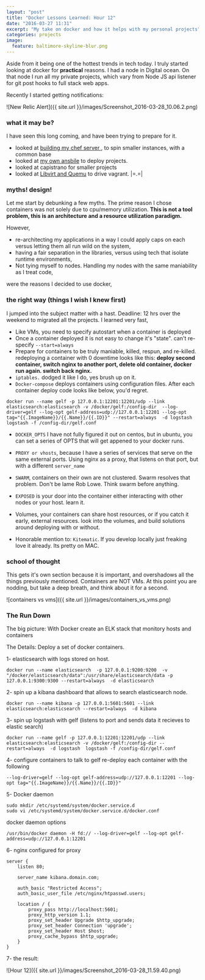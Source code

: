 ```yaml
---
layout: "post"
title: "Docker Lessons Learned: Hour 12"
date: "2016-03-27 11:31"
excerpt: "My take on docker and how it helps with my personal projects"
categories: projects
image:
  feature: baltimore-skyline-blur.png
---
```


Aside from it being one of the hottest trends in tech today. I truly started looking at docker for **practical** reasons. I had a node in Digital ocean. On that node I run all my private projects, which vary from Node JS api listener for git post hooks to full stack web apps.

Recently I started getting notifications:

![New Relic Alert]({{ site.url }}/images/Screenshot_2016-03-28_10.06.2.png)

### what it may be?

I have seen this long coming, and have been trying to prepare for it.

- looked at [building my chef server ](https://gist.github.com/kmassada/578bdb2674624a40f18d), to spin smaller instances, with a common base
- looked at [my own ansbile](https://github.com/kmassada/ansible) to deploy projects.
- looked at capistrano for smaller projects
- looked at [Libvirt and Quemu](https://gist.github.com/kmassada/f3d635fb1d4b8219778d) to drive vagrant. |=.=|

### myths! design!

Let me start by debunking a few myths. The prime reason I chose containers was not solely due to cpu/memory utilization. **This is not a tool problem, this is an architecture and a resource utilization paradigm.**

However,

- re-architecting my applications in a way I could apply caps on each versus letting them all run wild on the system,
- having a fair separation in the libraries, versus using tech that isolate runtime environments,
- Not tying myself to nodes. Handling my nodes with the same maniability as I treat code,

were the reasons I decided to use docker,

### the right way (things I wish I knew first)
I jumped into the subject matter with a hast. Deadline: 12 hrs over the weekend to migrated all the projects. I learned very fast,

- Like VMs, you need to specify autostart when a container is deployed
- Once a container deployed it is not easy to change it's "state". can't re-specify `--start=always`
- Prepare for containers to be truly maniable, killed, respun, and re-killed. redeploying a container with 0 downtime looks like this: **deploy second container, switch nginx to another port, delete old container, docker run again. switch back nginx.**
- `iptables.` dodged it like I do, yes brush up on it.
- `Docker-compose` deploys containers using configuration files. After each container deploy code looks like below, you'd regret.

```
docker run --name gelf -p 127.0.0.1:12201:12201/udp --link elasticsearch:elasticsearch -v /docker/gelf:/config-dir  --log-driver=gelf --log-opt gelf-address=udp://127.0.0.1:12201 --log-opt tag="{{.ImageName}}/{{.Name}}/{{.ID}}" --restart=always  -d logstash  logstash -f /config-dir/gelf.conf
```

- `DOCKER_OPTS` I have not fully figured it out on centos, but in ubuntu, you can set a series of OPTS that will get appened to your docker runs.

- `PROXY or vhosts`, because I have a series of services that serve on the same external ports. Using nginx as a proxy, that listens on that port, but with a different `server_name`
- `SWARM`, containers on their own are not clustered. Swarm resolves that problem. Don't be lame Rob Lowe. Think swarm before anything.
- `EXPOSED` is your door into the container either interacting with other nodes or your host. learn it.
- Volumes, your containers can share host resources, or if you catch it early, external resources. look into the volumes, and build solutions around deploying with or without.
- Honorable mention to: `Kitematic`. If you develop locally just freaking love it already. Its pretty on MAC.

### school of thought

This gets it's own section because it is important, and overshadows all the things previously mentioned. Containers are NOT VMs. At this point you are nodding, but take a deep breath, and think about it for a second.

![containers vs vms]({{ site.url }}/images/containers_vs_vms.png)

### The Run Down
The big picture: With Docker create an ELK stack that monitory hosts and containers

The Details: Deploy a set of docker containers.

1- elasticsearch with logs stored on host.

```
docker run --name elasticsearch  -p 127.0.0.1:9200:9200  -v "/docker/elasticsearch/data":/usr/share/elasticsearch/data -p 127.0.0.1:9300:9300 --restart=always  -d elasticsearch
```

2- spin up a kibana dashboard that allows to search elasticsearch node.

```
docker run --name kibana -p 127.0.0.1:5601:5601 --link elasticsearch:elasticsearch --restart=always  -d kibana
```

3- spin up logstash with gelf (listens to port and sends data it recieves to elastic search)

```
docker run --name gelf -p 127.0.0.1:12201:12201/udp --link elasticsearch:elasticsearch -v /docker/gelf:/config-dir --restart=always  -d logstash  logstash -f /config-dir/gelf.conf
```

4- configure containers to talk to gelf
re-deploy each container with the following

```
--log-driver=gelf --log-opt gelf-address=udp://127.0.0.1:12201 --log-opt tag="{{.ImageName}}/{{.Name}}/{{.ID}}"
```

5- Docker daemon

```
sudo mkdir /etc/systemd/system/docker.service.d
sudo vi /etc/systemd/system/docker.service.d/docker.conf
```

docker daemon options

```
/usr/bin/docker daemon -H fd:// --log-driver=gelf --log-opt gelf-address=udp://127.0.0.1:12201
```
6- nginx configured for proxy

```
server {
    listen 80;

    server_name kibana.domain.com;

    auth_basic "Restricted Access";
    auth_basic_user_file /etc/nginx/htpasswd.users;

    location / {
        proxy_pass http://localhost:5601;
        proxy_http_version 1.1;
        proxy_set_header Upgrade $http_upgrade;
        proxy_set_header Connection 'upgrade';
        proxy_set_header Host $host;
        proxy_cache_bypass $http_upgrade;
    }
}
```
7- the result:

![Hour 12]({{ site.url }}/images/Screenshot_2016-03-28_11.59.40.png)

